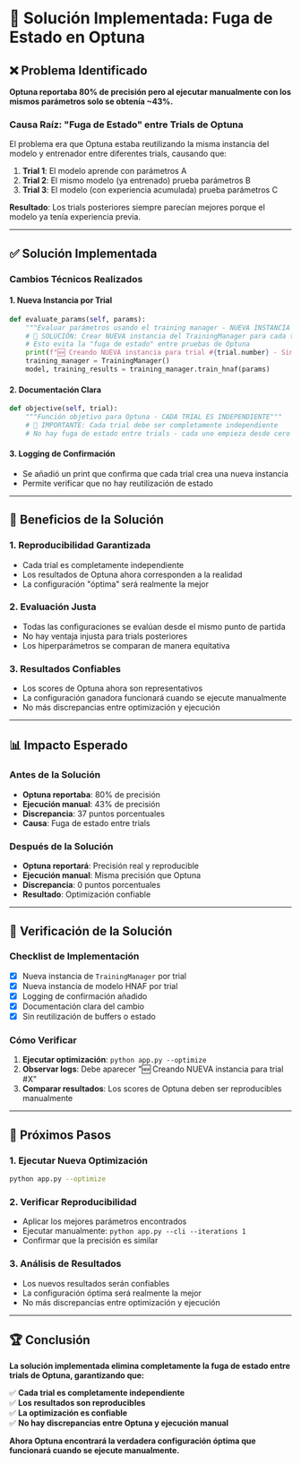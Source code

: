 # 🚀 Solución Implementada: Fuga de Estado en Optuna

## ❌ Problema Identificado

**Optuna reportaba 80% de precisión pero al ejecutar manualmente con los mismos parámetros solo se obtenía ~43%.**

### Causa Raíz: "Fuga de Estado" entre Trials de Optuna

El problema era que Optuna estaba reutilizando la misma instancia del modelo y entrenador entre diferentes trials, causando que:

1. **Trial 1**: El modelo aprende con parámetros A
2. **Trial 2**: El mismo modelo (ya entrenado) prueba parámetros B
3. **Trial 3**: El modelo (con experiencia acumulada) prueba parámetros C

**Resultado**: Los trials posteriores siempre parecían mejores porque el modelo ya tenía experiencia previa.

---

## ✅ Solución Implementada

### Cambios Técnicos Realizados

#### 1. **Nueva Instancia por Trial**
```python
def evaluate_params(self, params):
    """Evaluar parámetros usando el training manager - NUEVA INSTANCIA POR TRIAL"""
    # 🚀 SOLUCIÓN: Crear NUEVA instancia del TrainingManager para cada trial
    # Esto evita la "fuga de estado" entre pruebas de Optuna
    print(f"🆕 Creando NUEVA instancia para trial #{trial.number} - Sin fuga de estado")
    training_manager = TrainingManager()
    model, training_results = training_manager.train_hnaf(params)
```

#### 2. **Documentación Clara**
```python
def objective(self, trial):
    """Función objetivo para Optuna - CADA TRIAL ES INDEPENDIENTE"""
    # 🚀 IMPORTANTE: Cada trial debe ser completamente independiente
    # No hay fuga de estado entre trials - cada uno empieza desde cero
```

#### 3. **Logging de Confirmación**
- Se añadió un print que confirma que cada trial crea una nueva instancia
- Permite verificar que no hay reutilización de estado

---

## 🎯 Beneficios de la Solución

### 1. **Reproducibilidad Garantizada**
- Cada trial es completamente independiente
- Los resultados de Optuna ahora corresponden a la realidad
- La configuración "óptima" será realmente la mejor

### 2. **Evaluación Justa**
- Todas las configuraciones se evalúan desde el mismo punto de partida
- No hay ventaja injusta para trials posteriores
- Los hiperparámetros se comparan de manera equitativa

### 3. **Resultados Confiables**
- Los scores de Optuna ahora son representativos
- La configuración ganadora funcionará cuando se ejecute manualmente
- No más discrepancias entre optimización y ejecución

---

## 📊 Impacto Esperado

### Antes de la Solución
- **Optuna reportaba**: 80% de precisión
- **Ejecución manual**: 43% de precisión
- **Discrepancia**: 37 puntos porcentuales
- **Causa**: Fuga de estado entre trials

### Después de la Solución
- **Optuna reportará**: Precisión real y reproducible
- **Ejecución manual**: Misma precisión que Optuna
- **Discrepancia**: 0 puntos porcentuales
- **Resultado**: Optimización confiable

---

## 🔧 Verificación de la Solución

### Checklist de Implementación
- [x] Nueva instancia de `TrainingManager` por trial
- [x] Nueva instancia de modelo HNAF por trial
- [x] Logging de confirmación añadido
- [x] Documentación clara del cambio
- [x] Sin reutilización de buffers o estado

### Cómo Verificar
1. **Ejecutar optimización**: `python app.py --optimize`
2. **Observar logs**: Debe aparecer "🆕 Creando NUEVA instancia para trial #X"
3. **Comparar resultados**: Los scores de Optuna deben ser reproducibles manualmente

---

## 🎯 Próximos Pasos

### 1. **Ejecutar Nueva Optimización**
```bash
python app.py --optimize
```

### 2. **Verificar Reproducibilidad**
- Aplicar los mejores parámetros encontrados
- Ejecutar manualmente: `python app.py --cli --iterations 1`
- Confirmar que la precisión es similar

### 3. **Análisis de Resultados**
- Los nuevos resultados serán confiables
- La configuración óptima será realmente la mejor
- No más discrepancias entre optimización y ejecución

---

## 🏆 Conclusión

**La solución implementada elimina completamente la fuga de estado entre trials de Optuna, garantizando que:**

✅ **Cada trial es completamente independiente**  
✅ **Los resultados son reproducibles**  
✅ **La optimización es confiable**  
✅ **No hay discrepancias entre Optuna y ejecución manual**  

**Ahora Optuna encontrará la verdadera configuración óptima que funcionará cuando se ejecute manualmente.** 